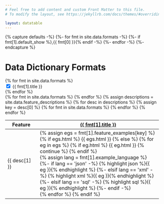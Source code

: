 ```yaml
---
# Feel free to add content and custom Front Matter to this file.
# To modify the layout, see https://jekyllrb.com/docs/themes/#overriding-theme-defaults

layout: datatable
---
```


{% capture defaults -%}
 {%- for fmt in site.data.formats -%}
  {%- if fmt[1].default_show %},{{ fmt[0] }}{% endif -%}
 {%- endfor -%}
{%- endcapture %}

<h1>Data Dictionary Formats</h1>
<div class="switch-container" id="format-switches" data-default-formats="{{ defaults | remove_first: "," }}">
  {% for fmt in site.data.formats %}
    <div class="switch-wrapper">
      <label class="switch">
        <input class="format-switch" type="checkbox" id="switch-{{ fmt[0] }}" data-col="{{ forloop.index }}" checked>
        <span class="slider"></span>
      </label>
      <label for="switch-{{ fmt[0] }}" class="switch-label">{{ fmt[1].title }}</label>
    </div>
  {% endfor %}
</div>

<div class="datatable-container">
  <div class="datatable-content">
    <table class="datatable">
      <thead>
        <tr>
          <th width="90">Feature</th>
          {% for fmt in site.data.formats %}
            <th><a target="_blank" href="{{ fmt[1].url }}"
              >{{ fmt[1].title }}</a></th>
          {% endfor %}
        </tr>
      </thead>
      <tbody>
        {% assign descriptions = site.data.feature_descriptions %}
        {% for desc in descriptions %}
          {% assign key = desc[0] %}
          <tr>
            <td width="90"><div class="desc-example">{{ desc[1] }}</div></td>
            {% for fmt in site.data.formats %}
              <td>
                {% assign egs = fmt[1].feature_examples[key] %}
                {% if egs.html %}
                  {{ egs.html }}
                {% else %}
                  {% for eg in egs %}
                    {% if eg.html %}
                      {{ eg.html }}
                      {% continue %}
                    {% endif %}
                    <div class="example">
                      {% assign lang = fmt[1].example_language %}
                      {%- if lang == 'json' -%}
                        {% highlight json %}{{ eg }}{% endhighlight %}
                      {%- elsif lang == 'xml' -%}
                        {% highlight xml %}{{ eg }}{% endhighlight %}
                      {%- elsif lang == 'sql' -%}
                        {% highlight sql %}{{ eg }}{% endhighlight %}
                      {%- endif -%}
                    </div>
                  {% endfor %}
                {% endif %}
              </td>
            {% endfor %}
          </tr>
        {% endfor %}
      </tbody>
    </table>
  </div>
</div>

